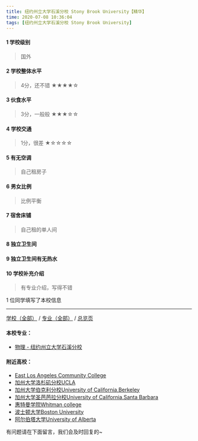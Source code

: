 ```yaml
---
title: 纽约州立大学石溪分校 Stony Brook University【精华】
time: 2020-07-08 10:36:04
tags: [纽约州立大学石溪分校 Stony Brook University]
---
```

#### 1 学校级别
> 国外


#### 2 学校整体水平
> 4分，还不错
★★★★☆


#### 3 伙食水平
>  3分，一般般
★★★☆☆


#### 4 学校交通
> 1分，很差
★☆☆☆☆


#### 5 有无空调
> 自己租房子


#### 6 男女比例
> 比例平衡


#### 7 宿舍床铺
> 自己租的单人间
 

#### 8 独立卫生间
>  


#### 9 独立卫生间有无热水
>  


#### 10 学校补充介绍
> 有专业介绍，写得不错

1 位同学填写了本校信息
***
[学校（全部）](http://www.jianshu.com/p/3efa6bcca419) / [专业（全部）](http://www.jianshu.com/p/2d4c6d3552c2) / [总览页](http://www.jianshu.com/p/445daeb4fa00)
#### 本校专业：
- [物理 - 纽约州立大学石溪分校](http://www.jianshu.com/p/ec8e51be9c77) 

#### 附近高校：
- [East Los Angeles Community College](http://www.jianshu.com/p/1aec7ad9ce26) 
- [加州大学洛杉矶分校UCLA](https://www.jianshu.com/p/2c35063885ae)
- [加州大学伯克利分校University of California,Berkeley](http://www.jianshu.com/p/691533834d4b) 
- [加州大学圣芭芭拉分校University of California,Santa Barbara](http://www.jianshu.com/p/b003add8bcdb) 
- [惠特曼学院Whitman college](http://www.jianshu.com/p/1d720faaa03c) 
- [波士顿大学Boston University](http://www.jianshu.com/p/75c3b6cef2c5)
- [阿尔伯塔大学University of Alberta](http://www.jianshu.com/p/a7200d06b3d7)


有问题请在下面留言，我们会及时回复的~
